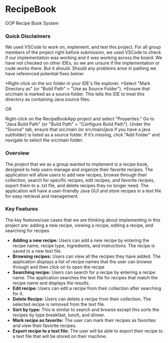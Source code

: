 # RecipeBook
OOP Recipe Book System

### Quick Disclaimers
We used VSCode to work on, implement, and test this project. For all group members of the project right before submission, we used VSCode to check if our implementation was working and it was working across the board. We have not checked on other IDEs, so we are unsure if the implementation or code works there. But it should. Should any problems arise in pathing we have referenced potential fixes below:

*Right-click on the src folder in your IDE's file explorer.
*Select "Mark Directory as" (or "Build Path" > "Use as Source Folder").
*Ensure that src/main is marked as a source folder. This tells the IDE to treat this directory as containing Java source files.

OR

Right-click on the RecipeBookApp project and select "Properties."
Go to "Java Build Path" (or "Build Path" > "Configure Build Path").
Under the "Source" tab, ensure that src/main (or src/main/java if you have a java subfolder) is listed as a source folder.
If it’s missing, click "Add Folder" and navigate to select the src/main folder.

### Overview
The project that we as a group wanted to implement is a recipe book, designed to help users manage and organize their favorite recipes. The application will allow users to add new recipes, browse through their collection, search for specific recipes, edit recipes, and favorite recipes, export them to a .txt file, and delete recipes they no longer need. The application will have a user-friendly Java GUI and store recipes in a text file for easy retrieval and management.

### Key Features
The key features/use cases that we are thinking about implementing in this project are: adding a new recipe, viewing a recipe, editing a recipe, and searching for recipes

* **Adding a new recipe:** Users can add a new recipe by entering the recipe name, recipe type, ingredients, and instructions. The recipe is saved to a new text file.
* **Browsing recipes:** Users can view all the recipes they have added. The application displays a list of recipe names that the user can browse through and then click on to open the recipe
* **Searching recipe:** Users can search for a recipe by entering a recipe name. The application searches the text file for recipes that match the recipe name and displays the results.
* **Edit recipe:** Users can edit a recipe from their collection after searching for it.
* **Delete Recipe:** Users can delete a recipe from their collection. The selected recipe is removed from the text file.
* **Sort by type:** This is similar to search and browse except this sorts the recipes by type breakfast, lunch, and dinner.
* **Mark recipe as favorite:** The user can mark their recipes as favorites and view their favorite recipes.
* **Export recipe to a text file:** The user will be able to export their recipe to a text file that will be stored on their machine.

